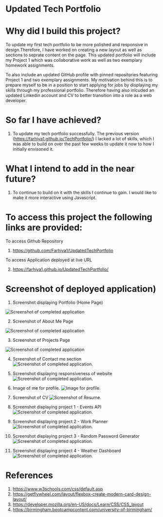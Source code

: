 # Updated Tech Portfolio

# Why did I build this project?

To update my first tech portfolio to be more polished and responsive in design.Therefore, I have worked on creating a new layout as well as sections to seprate content on the page. This updated portfolio will include my Project 1 which was collaborative work as well as two exemplary homework assignments.

To also include an updated GitHub profile with pinned repositories featuring Project 1 and two exemplary assignments.
My motivation behind this is to prepare myself to be in a position to start applying for jobs by displaying my skills through my professional portfolio. Therefore having also inlcuded an updated Linkedin account and CV to better transition into a role as a web developer.

# So far I have achieved?

1. To update my tech portfolio successfully. The previous version (https://farhiya1.github.io/TechPortfolio/) I lacked a lot of skills, which I was able to build on over the past few weeks to update it now to how I initially envisoned it.

# What I intend to add in the near future?

1. To continue to build on it with the skills I continue to gain. I would like to make it more interactive using Javascript.

# To access this project the following links are provided:

To access Github Repository

1. https://github.com/Farhiya1/UpdatedTechPortfolio

To access Application deployed at live URL

2. https://farhiya1.github.io/UpdatedTechPortfolio/

# Screenshot of deployed application)

1. Screenshot displaying Portfolio (Home Page)

![Screenshot of completed application](./images/Screenshot1-HomePage.png)

2. Screenshot of About Me Page

![Screenshot of completed application](./images/Screenshot2-AboutMe.png)

3. Screenshot of Projects Page

![Screenshot of completed application](./images/Screenshot3-ProjectsPage.png)

4. Screenshot of Contact me section
   ![Screenshot of completed application](./images/Screenshot4-ContactMeSection.png).

5. Screenshot displaying responsiveness of website
   ![Screenshot of completed application](./images/Screenshot5-ResponsiveView.png).

6. Image of me for profile.
   ![Image for profile](./images/ProfileShot.PNG).

7. Screenshot of CV
   ![Screenshot of Resume](./images/FARHIYA-MAHAMUD-CV.png).

8. Screenshot displaying project 1 - Events API
   ![Screenshot of completed application](./images/Screenshot1-Events-API.png).

9. Screenshot displaying project 2 - Work Planner
   ![Screenshot of completed application](./images/screencapture2-WorkPlanner.png).

10. Screenshot displaying project 3 - Random Password Generator
    ![Screenshot of completed application](./images/screenshot-PasswordGenerator.png).

11. Screenshot displaying project 4 - Weather Dashboard
    ![Screenshot of completed application](./images/screencapture-WeatherApp.png).

# References

1. https://www.w3schools.com/css/default.asp
2. https://getflywheel.com/layout/flexbox-create-modern-card-design-layout/
3. https://developer.mozilla.org/en-US/docs/Learn/CSS/CSS_layout
4. https://birmingham.bootcampcontent.com/university-of-birmingham/
